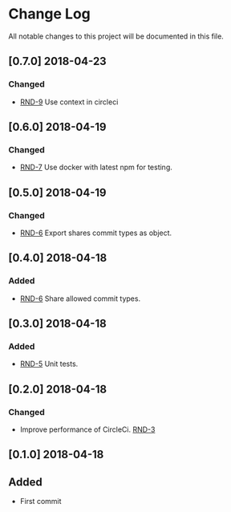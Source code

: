 # Change Log
All notable changes to this project will be documented in this file.

## [0.7.0] 2018-04-23
### Changed
- [RND-9](https://socifi.atlassian.net/browse/RND-9) Use context in circleci

## [0.6.0] 2018-04-19
### Changed
- [RND-7](https://socifi.atlassian.net/browse/RND-7) Use docker with latest npm for testing.

## [0.5.0] 2018-04-19
### Changed
- [RND-6](https://socifi.atlassian.net/browse/RND-6) Export shares commit types as object.

## [0.4.0] 2018-04-18
### Added
- [RND-6](https://socifi.atlassian.net/browse/RND-6) Share allowed commit types.

## [0.3.0] 2018-04-18
### Added
- [RND-5](https://socifi.atlassian.net/browse/RND-5) Unit tests.

## [0.2.0] 2018-04-18
### Changed
- Improve performance of CircleCi. [RND-3](https://socifi.atlassian.net/browse/RND-3)

## [0.1.0] 2018-04-18
## Added
- First commit
